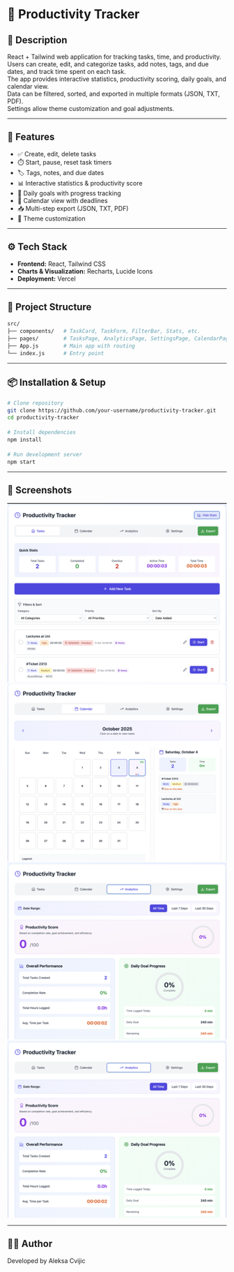# 📌 Productivity Tracker

## 📝 Description

React + Tailwind web application for tracking tasks, time, and productivity.  
Users can create, edit, and categorize tasks, add notes, tags, and due dates, and track time spent on each task.  
The app provides interactive statistics, productivity scoring, daily goals, and calendar view.  
Data can be filtered, sorted, and exported in multiple formats (JSON, TXT, PDF).  
Settings allow theme customization and goal adjustments.

---

## 🚀 Features

- ✅ Create, edit, delete tasks
- ⏱️ Start, pause, reset task timers
- 🏷️ Tags, notes, and due dates
- 📊 Interactive statistics & productivity score
- 🎯 Daily goals with progress tracking
- 📅 Calendar view with deadlines
- 📥 Multi-step export (JSON, TXT, PDF)
- 🎨 Theme customization

---

## ⚙️ Tech Stack

- **Frontend:** React, Tailwind CSS
- **Charts & Visualization:** Recharts, Lucide Icons
- **Deployment:** Vercel

---

## 📂 Project Structure

```bash
src/
├── components/   # TaskCard, TaskForm, FilterBar, Stats, etc.
├── pages/        # TasksPage, AnalyticsPage, SettingsPage, CalendarPage
├── App.js        # Main app with routing
└── index.js      # Entry point
```

---

## 📦 Installation & Setup

```bash
# Clone repository
git clone https://github.com/your-username/productivity-tracker.git
cd productivity-tracker

# Install dependencies
npm install

# Run development server
npm start
```

---

## 📸 Screenshots

![Tasks Page](screenshots/tasks.png)
![Calendar Page](screenshots/calendar.png)
![Analytics Page](screenshots/analytics.png)
![Analytics Page2](screenshots/analytics.png)

---

## 👨‍💻 Author

Developed by Aleksa Cvijic
